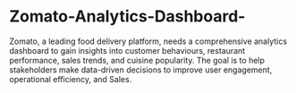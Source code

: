 # Zomato-Analytics-Dashboard-
Zomato, a leading food delivery platform, needs a comprehensive analytics dashboard to gain  insights into customer behaviours, restaurant performance, sales trends, and cuisine popularity. The  goal is to help stakeholders make data-driven decisions to improve user engagement, operational  efficiency, and Sales. 
